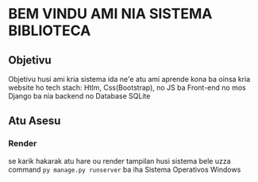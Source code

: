 # BEM VINDU AMI NIA SISTEMA BIBLIOTECA

## Objetivu

Objetivu husi ami kria sistema ida ne'e atu ami aprende kona ba oinsa kria website ho tech stach: Htlm, Css(Bootstrap), no JS ba Front-end no mos Django ba nia backend no Database SQLite

## Atu Asesu


### Render
se karik hakarak atu hare ou render tampilan husi sistema bele uzza command `py manage.py runserver` ba iha Sistema Operativos Windows
